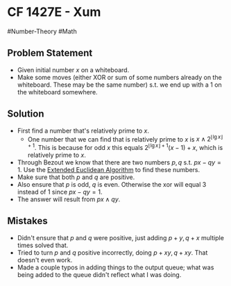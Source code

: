 # CF 1427E - Xum
#Number-Theory #Math
## Problem Statement
- Given initial number $x$ on a whiteboard.
- Make some moves (either XOR or sum of some numbers already on the whiteboard. These may be the same number) s.t. we end up with a 1 on the whiteboard somewhere.
## Solution
- First find a number that's relatively prime to $x$. 
	- One number that we can find that is relatively prime to $x$ is $x \wedge 2^{\lfloor \lg x \rfloor + 1}$. This is because for odd $x$ this equals $2^{\lfloor \lg x \rfloor + 1}(x-1)+x$, which is relatively prime to $x$.
- Through Bezout we know that there are two numbers $p, q$ s.t. $px-qy=1$. Use the [Extended Euclidean Algorithm](https://brilliant.org/wiki/extended-euclidean-algorithm/) to find these numbers.
- Make sure that both $p$ and $q$ are positive.
- Also ensure that $p$ is odd, $q$ is even. Otherwise the xor will equal 3 instead of 1 since $px-qy=1$.
- The answer will result from $px \wedge qy$.
## Mistakes
- Didn't ensure that $p$ and $q$ were positive, just adding $p+y, q+x$ multiple times solved that.
- Tried to turn $p$ and $q$ positive incorrectly, doing $p + xy, q + xy$. That doesn't even work.
- Made a couple typos in adding things to the output queue; what was being added to the queue didn't reflect what I was doing.